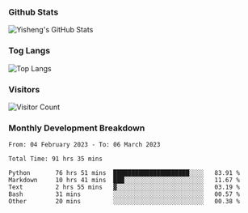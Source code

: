 ### Github Stats
![Yisheng's GitHub Stats](https://github-readme-stats-9qabuvhk1-gongyisheng.vercel.app/api?username=gongyisheng&count_private=true&show_icons=true)
### Tog Langs
![Top Langs](https://github-readme-stats-9qabuvhk1-gongyisheng.vercel.app/api/top-langs/?username=gongyisheng&layout=compact)
### Visitors
![Visitor Count](https://profile-counter.glitch.me/gongyisheng/count.svg)
### Monthly Development Breakdown
<!--START_SECTION:waka-->

```text
From: 04 February 2023 - To: 06 March 2023

Total Time: 91 hrs 35 mins

Python       76 hrs 51 mins  █████████████████████░░░░   83.91 %
Markdown     10 hrs 41 mins  ███░░░░░░░░░░░░░░░░░░░░░░   11.67 %
Text         2 hrs 55 mins   ▓░░░░░░░░░░░░░░░░░░░░░░░░   03.19 %
Bash         31 mins         ░░░░░░░░░░░░░░░░░░░░░░░░░   00.57 %
Other        20 mins         ░░░░░░░░░░░░░░░░░░░░░░░░░   00.38 %
```

<!--END_SECTION:waka-->
